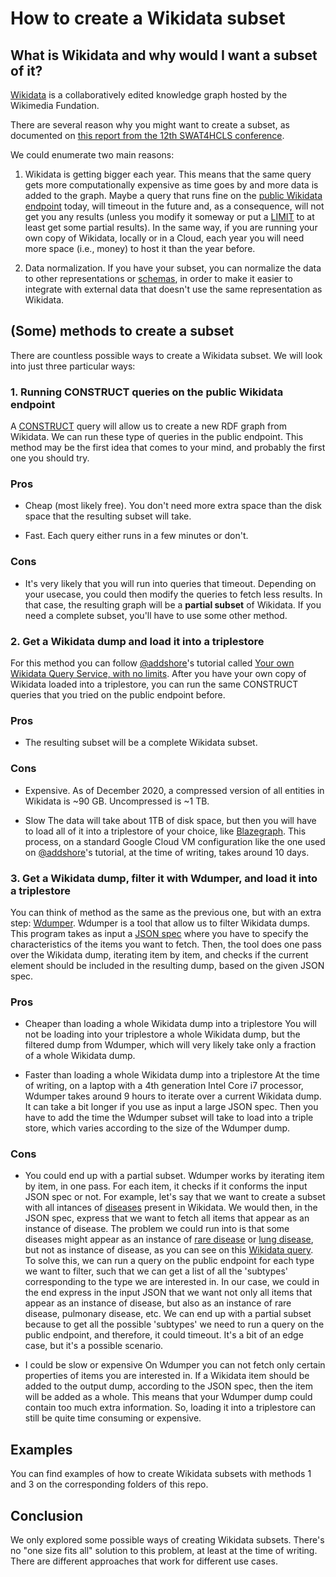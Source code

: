 # How to create a Wikidata subset

## What is Wikidata and why would I want a subset of it?

[Wikidata](https://www.wikidata.org/wiki/Wikidata:Main_Page) is a collaboratively edited knowledge graph hosted by the Wikimedia Fundation.

There are several reason why you might want to create a subset, as documented on [this report from the 12th SWAT4HCLS conference](https://www.wikidata.org/wiki/Wikidata:WikiProject_Schemas/Subsetting#Rationales).

We could enumerate two main reasons:
1. Wikidata is getting bigger each year. This means that the same query gets more computationally expensive as time goes by and more data is added to the graph. Maybe a query that runs fine on the [public Wikidata endpoint](https://query.wikidata.org/) today, will timeout in the future and, as a consequence, will not get you any results (unless you modify it someway or put a [LIMIT](https://www.w3.org/TR/rdf-sparql-query/#modResultLimit) to at least get some partial results). In the same way, if you are running your own copy of Wikidata, locally or in a Cloud, each year you will need more space (i.e., money) to host it than the year before.


2. Data normalization. If you have your subset, you can normalize the data to other representations or [schemas](https://schema.org/), in order to make it easier to integrate with external data that doesn't use the same representation as Wikidata.


## (Some) methods to create a subset

There are countless possible ways to create a Wikidata subset. We will look into just three particular ways:

### 1. Running CONSTRUCT queries on the public Wikidata endpoint

A [CONSTRUCT](https://www.w3.org/TR/rdf-sparql-query/#construct) query will allow us to create a new RDF graph from Wikidata. We can run these type of queries in the public endpoint. This method may be the first idea that comes to your mind, and probably the first one you should try.


### Pros
* Cheap (most likely free).
You don't need more extra space than the disk space that the resulting subset will take.

* Fast.
Each query either runs in a few minutes or don't.

### Cons
* It's very likely that you will run into queries that timeout. Depending on your usecase, you could then modify the queries to fetch less results. In that case, the resulting graph will be a **partial subset** of Wikidata. If you need a complete subset, you'll have to use some other method.


### 2. Get a Wikidata dump and load it into a triplestore

For this method you can follow [@addshore](https://www.github.com/addshore)'s tutorial called [Your own Wikidata Query Service, with no limits](https://addshore.com/2019/10/your-own-wikidata-query-service-with-no-limits/). After you have your own copy of Wikidata loaded into a triplestore, you can run the same CONSTRUCT queries that you tried on the public endpoint before.

### Pros
* The resulting subset will be a complete Wikidata subset.

### Cons
* Expensive.
As of December 2020, a compressed version of all entities in Wikidata is ~90 GB. Uncompressed is ~1 TB.

* Slow
The data will take about 1TB of disk space, but then you will have to load all of it into a triplestore of your choice, like [Blazegraph](https://www.blazegraph.com/). This process, on a standard Google Cloud VM configuration like the one used on [@addshore](https://www.github.com/addshore)'s tutorial, at the time of writing, takes around 10 days.


### 3. Get a Wikidata dump, filter it with Wdumper, and load it into a triplestore

You can think of method as the same as the previous one, but with an extra step: [Wdumper](https://www.github.com/bennofs/wdumper). Wdumper is a tool that allow us to filter Wikidata dumps. This program takes as input a [JSON spec](https://github.com/bennofs/wdumper/blob/master/examples/humans.json) where you have to specify the characteristics of the items you want to fetch. Then, the tool does one pass over the Wikidata dump, iterating item by item, and checks if the current element should be included in the resulting dump, based on the given JSON spec.


### Pros
* Cheaper than loading a whole Wikidata dump into a triplestore
You will not be loading into your triplestore a whole Wikidata dump, but the filtered dump from Wdumper, which will very likely take only a fraction of a whole Wikidata dump.

* Faster than loading a whole Wikidata dump into a triplestore
At the time of writing, on a laptop with a 4th generation Intel Core i7 processor, Wdumper takes around 9 hours to iterate over a current Wikidata dump. It can take a bit longer if you use as input a large JSON spec. Then you have to add the time the Wdumper subset will take to load into a triple store, which varies according to the size of the Wdumper dump.

### Cons

* You could end up with a partial subset.
Wdumper works by iterating item by item, in one pass. For each item, it checks if it conforms the input JSON spec or not. For example, let's say that we want to create a subset with all intances of [diseases](https://www.wikidata.org/wiki/Q12136) present in Wikidata. We would then, in the JSON spec, express that we want to fetch all items that appear as an instance of disease. The problem we could run into is that some diseases might appear as an instance of [rare disease](https://www.wikidata.org/wiki/Q929833) or [lung disease](https://www.wikidata.org/wiki/Q3392853), but not as instance of disease, as you can see on this [Wikidata query](https://query.wikidata.org/#SELECT%20DISTINCT%20%3Fitem%20%3FitemLabel%0A%20%20%20%20WHERE%20%7B%0A%20%20%20%20%20%20%3Fitem%20wdt%3AP31%2a%20wd%3AQ12136.%0A%20%20%20%20%20%20minus%20%7B%3Fitem%20wdt%3AP31%7Cwdt%3AP279%20wd%3AQ12136%7D%0A%20%20%20%20%20%20%3Fitem%20wdt%3AP31%20%3Finstance_of.%0A%20%20%20%20%20%20SERVICE%20wikibase%3Alabel%20%7Bbd%3AserviceParam%20wikibase%3Alanguage%20%22%5BAUTO_LANGUAGE%5D%2Cen%22.%7D%0A%20%20%20%20%7D).
To solve this, we can run a query on the public endpoint for each type we want to filter, such that we can get a list of all the 'subtypes' corresponding to the type we are interested in. In our case, we could in the end express in the input JSON that we want not only all items that appear as an instance of disease, but also as an instance of rare disease, pulmonary disease, etc.
We can end up with a partial subset because to get all the possible 'subtypes' we need to run a query on the public endpoint, and therefore, it could timeout. It's a bit of an edge case, but it's a possible scenario.

* I could be slow or expensive
On Wdumper you can not fetch only certain properties of items you are interested in. If a Wikidata item should be added to the output dump, according to the JSON spec, then the item will be added as a whole. This means that your Wdumper dump could contain too much extra information. So, loading it into a triplestore can still be quite time consuming or expensive.


## Examples

You can find examples of how to create Wikidata subsets with methods 1 and 3 on the corresponding folders of this repo.


## Conclusion

We only explored some possible ways of creating Wikidata subsets. There's no "one size fits all" solution to this problem, at least at the time of writing. There are different approaches that work for different use cases.

